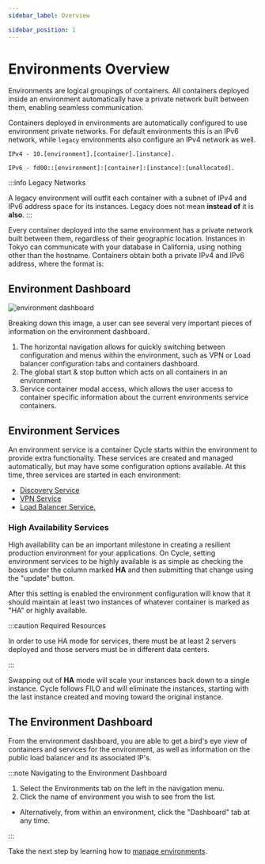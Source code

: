 ```yaml
---
sidebar_label: Overview

sidebar_position: 1
---
```


# Environments Overview

Environments are logical groupings of containers. All containers deployed inside an environment automatically have a
private network built between them, enabling seamless communication.

Containers deployed in environments are automatically configured to use environment private networks. For default
environments this is an IPv6 network, while `legacy` environments also configure an IPv4 network as well.

`IPv4 - 10.[environment].[container].[instance].`

`IPv6 - fd00::[environment]:[container]:[instance]:[unallocated].`

:::info Legacy Networks

A legacy environment will outfit each container with a subnet of IPv4 and IPv6 address space for
its instances. Legacy does not mean **instead of** it is **also**.
:::

Every container deployed into the same environment has a private network built between them, regardless of their
geographic location. Instances in Tokyo can communicate with your database in California, using nothing other than the
hostname. Containers obtain both a private IPv4 and IPv6 address, where the format is:

## Environment Dashboard

![environment dashboard](https://static.cycle.io/portal-docs/environments/env-dash.png)

Breaking down this image, a user can see several very important pieces of information on the environment dashboard.

1. The horizontal navigation allows for quickly switching between configuration and menus within the environment, such
   as VPN or Load balancer configuration tabs and containers dashboard.
2. The global start & stop button which acts on all containers in an environment
3. Service container modal access, which allows the user access to container specific information about the current
   environments service containers.

## Environment Services

An environment service is a container Cycle starts within the environment to provide extra functionality. These services
are created and managed automatically, but may have some configuration options available. At this time, three services are
started in each environment:

- [Discovery Service](https://docs.cycle.io/docs/environments/services/discovery)
- [VPN Service](https://docs.cycle.io/docs/environments/services/vpn)
- [Load Balancer Service.](https://docs.cycle.io/docs/environments/services/loadbalancer)

### High Availability Services

High availability can be an important milestone in creating a resilient production environment for your applications. On
Cycle, setting environment services to be highly available is as simple as checking the boxes under the column
marked **HA** and then submitting that change using the "update" button.

After this setting is enabled the environment configuration will know that it should maintain at least two instances of
whatever container is marked as "HA" or highly available.

:::caution Required Resources

In order to use HA mode for services, there must be at least 2 servers deployed and those servers must be in different
data centers.

:::

Swapping out of **HA** mode will scale your instances back down to a single instance. Cycle follows FILO and will
eliminate the instances, starting with the last instance created and moving toward the original instance.

## The Environment Dashboard

From the environment dashboard, you are able to get a bird's eye view of containers and services for the environment, as
well as information on the public load balancer and its associated IP's.

:::note Navigating to the Environment Dashboard

1. Select the Environments tab on the left in the navigation menu.
2. Click the name of environment you wish to see from the list.

- Alternatively, from within an environment, click the "Dashboard" tab at any time.

:::

Take the next step by learning how to [manage environments](/docs/environments/managing-environments).
